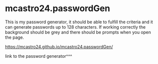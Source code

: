 # mcastro24.passwordGen
This is my password generator, it should be able to fulfill the criteria and it can generate passwords up to 128 characters. If working correctly the background should be grey and there should be prompts when you open the page.

https://mcastro24.github.io/mcastro24.passwordGen/

link to the password generator^^^
